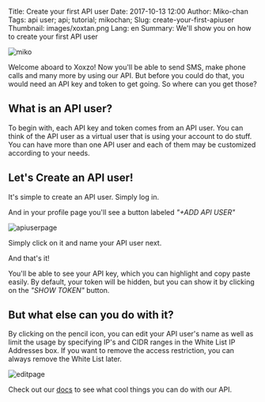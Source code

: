 Title: Create your first API user
Date: 2017-10-13 12:00
Author: Miko-chan
Tags: api user; api; tutorial; mikochan;
Slug: create-your-first-apiuser
Thumbnail: images/xoxtan.png
Lang: en
Summary: We'll show you on how to create your first API user

![miko](/images/xoxtan.png)

Welcome aboard to Xoxzo! Now you'll be able to send SMS, make phone calls and many more by using our API. But before you could do that, you would need an API key and token to get going. So where can you get those?

## What is an API user?

To begin with, each API key and token comes from an API user. You can think of the API user as a virtual user that is using your account to do stuff. You can have more than one API user and each of them may be customized according to your needs.

## Let's Create an API user!

It's simple to create an API user. Simply log in.

And in your profile page you'll see a button labeled *"+ADD API USER"*

![apiuserpage](/images/apiuser_page.png)

Simply click on it and name your API user next.

And that's it! 

You'll be able to see your API key, which you can highlight and copy paste easily. By default, your token will be hidden, but you can show it by clicking on the *"SHOW TOKEN"* button.

## But what else can you do with it?

By clicking on the pencil icon, you can edit your API user's name as well as limit the usage by specifying IP's and CIDR ranges in the White List IP Addresses box. If you want to remove the access restriction, you can always remove the White List later.

![editpage](/images/edit_page.png)

Check out our [docs](https://docs.xoxzo.com/en/) to see what cool things you can do with our API.
